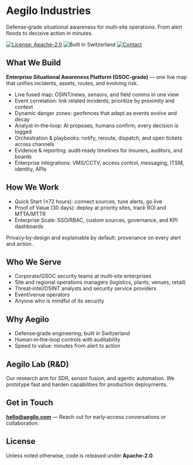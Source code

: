 # Aegilo Industries

Defense‑grade situational awareness for multi‑site operations. From alert floods to decisive action in minutes.

[![License: Apache-2.0](https://img.shields.io/badge/License-Apache_2.0-blue.svg)](#license) ![Built in Switzerland](https://img.shields.io/badge/Built_in-Switzerland-red) [![Contact](https://img.shields.io/badge/Contact-hello%40aegilo.com-black)](mailto:hello@aegilo.com)

## What We Build

**Enterprise Situational Awareness Platform (GSOC‑grade)** — one live map that unifies incidents, assets, routes, and evolving risk.

- Live fused map: OSINT/news, sensors, and field comms in one view
- Event correlation: link related incidents; prioritize by proximity and context
- Dynamic danger zones: geofences that adapt as events evolve and decay
- Analyst‑in‑the‑loop: AI proposes, humans confirm; every decision is logged
- Orchestration & playbooks: notify, reroute, dispatch, and open tickets across channels
- Evidence & reporting: audit‑ready timelines for insurers, auditors, and boards
- Enterprise integrations: VMS/CCTV, access control, messaging, ITSM, identity, APIs

## How We Work

- Quick Start (≤72 hours): connect sources, tune alerts, go live
- Proof of Value (30 days): deploy at priority sites, track ROI and MTTA/MTTR
- Enterprise Scale: SSO/RBAC, custom sources, governance, and KPI dashboards

Privacy‑by‑design and explainable by default: provenance on every alert and action.

## Who We Serve

- Corporate/GSOC security teams at multi‑site enterprises
- Site and regional operations managers (logistics, plants, venues, retail)
- Threat‑intel/OSINT analysts and security service providers
- Event/venue operators
- Anyone who is mindful of its security

## Why Aegilo

- Defense‑grade engineering; built in Switzerland
- Human‑in‑the‑loop controls with auditability
- Speed to value: minutes from alert to action

## Aegilo Lab (R&D)

Our research arm for SDR, sensor fusion, and agentic automation. We prototype fast and harden capabilities for production deployments.

## Get in Touch

**hello@aegilo.com** — Reach out for early‑access conversations or collaboration.

## License

Unless noted otherwise, code is released under **Apache‑2.0**.

